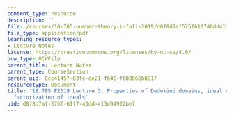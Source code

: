 ```yaml
---
content_type: resource
description: ''
file: /courses/18-785-number-theory-i-fall-2019/d0f8d7af575f61f740dd413d04922be7_MIT18_785F19_lec3.pdf
file_type: application/pdf
learning_resource_types:
- Lecture Notes
license: https://creativecommons.org/licenses/by-nc-sa/4.0/
ocw_type: OCWFile
parent_title: Lecture Notes
parent_type: CourseSection
parent_uid: 0cc41457-83fc-de21-f646-f683066b881f
resourcetype: Document
title: '18.785 F2019 Lecture 3: Properties of Dedekind domains, ideal class groups,
  factorization of ideals'
uid: d0f8d7af-575f-61f7-40dd-413d04922be7
---
```

